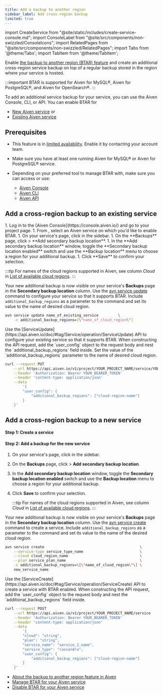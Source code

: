 ```yaml
---
title: Add a backup to another region
sidebar_label: Add cross-region backup
limited: true
---
```


import CreateService from "@site/static/includes/create-service-console.md";
import ConsoleLabel from "@site/src/components/non-swizzled/ConsoleIcons";
import RelatedPages from "@site/src/components/non-swizzled/RelatedPages";
import Tabs from '@theme/Tabs';
import TabItem from '@theme/TabItem';

Enable [the backup to another region (BTAR) feature](/docs/platform/concepts/backup-to-another-region) and create an additional cross-region service backup on top of a regular backup stored in the region where your service is hosted.

:::important
BTAR is supported for Aiven for MySQL®, Aiven for PostgreSQL®, and Aiven for OpenSearch®.
:::

To add an additional service backup for your service, you can use the Aiven Console, CLI,
or API. You can enable BTAR for

- [New Aiven service](/docs/platform/howto/btar/enable-backup-to-another-region#add-a-cross-region-backup-to-a-new-service)
  or
- [Existing Aiven service](/docs/platform/howto/btar/enable-backup-to-another-region#add-a-cross-region-backup-to-an-existing-service)

## Prerequisites

- This feature is in [limited availability](/docs/platform/concepts/beta_services).
  Enable it by contacting your account team.
- Make sure you have at least one running Aiven for MySQL® or Aiven for PostgreSQL® service.
- Depending on your preferred tool to manage BTAR with, make sure you can access or use:

  - [Aiven Console](https://console.aiven.io/)
  - [Aiven CLI](/docs/tools/cli)
  - [Aiven API](/docs/tools/api)

## Add a cross-region backup to an existing service

<Tabs groupId="group1">
<TabItem value="gui" label="Aiven Console" default>
1. Log in to the [Aiven Console](https://console.aiven.io/) and go to your project page.
1. From <ConsoleLabel name="Services"/>, select an Aiven service on which you'd like to
   enable BTAR.
1. On your service's page, click <ConsoleLabel name="backups"/> in the sidebar.
1. On the **Backups** page, click <ConsoleLabel name="actions"/> >
   **Add secondary backup location**.
1. In the **Add secondary backup location** window, toggle the
   **Secondary backup location enabled** switch and use the **Backup location** menu to
   choose a region for your additional backup.
1. Click **Save** to confirm your selection.

   :::tip
   For names of the cloud regions supported in Aiven, see column *Cloud* in
   [List of available cloud regions](/docs/platform/reference/list_of_clouds).
   :::

Your new additional backup is now visible on your service's **Backups** page in the
**Secondary backup location** column.
</TabItem>
<TabItem value="cli" label="Aiven CLI">
Use the [avn service update](/docs/tools/cli/service-cli) command to configure your
service so that it supports BTAR. Include `additional_backup_regions` as a parameter to
the command and set its value to the name of desired cloud region.

```bash
avn service update name_of_existing_service         \
    -c additional_backup_regions=[\"name_of_cloud_region\"]
```
</TabItem>
<TabItem value="api" label="Aiven API">
Use the [ServiceUpdate](https://api.aiven.io/doc/#tag/Service/operation/ServiceUpdate) API
to configure your existing service so that it supports BTAR. When constructing the API
request, add the `user_config` object to the request body and nest the
`additional_backup_regions` field inside. Set the value of the
`additional_backup_regions` parameter to the name of desired cloud region.

```bash
curl --request PUT                                                                       \
    --url https://api.aiven.io/v1/project/YOUR_PROJECT_NAME/service/YOUR_SERVICE_NAME    \
    --header 'Authorization: Bearer YOUR_BEARER_TOKEN'                 \
    --header 'content-type: application/json'                          \
    --data
        '{
        "user_config": {
            "additional_backup_regions": ["cloud-region-name"]
        }
    }'
```

</TabItem>
</Tabs>

## Add a cross-region backup to a new service

<Tabs groupId="group1">
<TabItem value="gui" label="Aiven Console" default>

#### Step 1: Create a service

<CreateService/>

#### Step 2: Add a backup for the new service

1. On your service's page, click <ConsoleLabel name="backups"/> in the sidebar.
1. On the **Backups** page, click <ConsoleLabel name="actions"/> >
   **Add secondary backup location**.
1. In the **Add secondary backup location** window, toggle the
   **Secondary backup location enabled** switch and use the **Backup location** menu to
   choose a region for your additional backup.
1. Click **Save** to confirm your selection.

   :::tip
   For names of the cloud regions supported in Aiven, see column *Cloud* in
   [List of available cloud regions](/docs/platform/reference/list_of_clouds).
   :::

Your new additional backup is now visible on your service's **Backups** page in the
**Secondary backup location** column.
</TabItem>
<TabItem value="cli" label="Aiven CLI">
Use the [avn service create](/docs/tools/cli/service-cli) command to create a
service. Include `additional_backup_regions` as a parameter to the command and set its
value to the name of the desired cloud region.

```bash
avn service create                                            \
    --service-type service_type_name                          \
    --cloud cloud_region_name                                 \
    --plan service_plan_name                                  \
    -c additional_backup_regions=\[\"name_of_cloud_region\"\] \
    new_service_name
```

</TabItem>
<TabItem value="api" label="Aiven API">
Use the [ServiceCreate](https://api.aiven.io/doc/#tag/Service/operation/ServiceCreate) API
to create a service with BTAR enabled. When constructing the API request, add the
`user_config` object to the request body and nest the `additional_backup_regions`
field inside.

```bash
curl --request POST                                                    \
    --url https://api.aiven.io/v1/project/YOUR_PROJECT_NAME/service    \
    --header 'Authorization: Bearer YOUR_BEARER_TOKEN'                 \
    --header 'content-type: application/json'                          \
    --data
        '{
        "cloud": "string",
        "plan": "string",
        "service_name": "service_2_name",
        "service_type": "cassandra",
        "user_config": {
            "additional_backup_regions": ["cloud-region-name"]
        }
    }'
```

</TabItem>
</Tabs>

<RelatedPages/>

- [About the backup to another region feature in Aiven](/docs/platform/concepts/backup-to-another-region)
- [Manage BTAR for your Aiven service](/docs/platform/howto/btar/manage-backup-to-another-region)
- [Disable BTAR for your Aiven service](/docs/platform/howto/btar/disable-backup-to-another-region)
